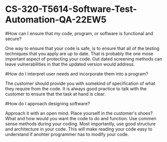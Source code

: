# CS-320-T5614-Software-Test-Automation-QA-22EW5
#How can I ensure that my code, program, or software is functional and secure?

One way to ensure that your code is safe, is to ensure that all of the testing techniques that you apply are up to date.  That is probably the one mose important aspect of protecting your code.  Out dated screening methods can leave vulnerabilities in that the updated version would address.

#How do I interpret user needs and incorporate them into a program?

The customer should provide you with somekind of specification of what they require from the code.  It is always good practice to talk with the customer to ensure that the task at hand is clear.

#How do I approach designing software?

Approach it with an open mind.  Place yourself in the customer's shoes?  What and how would you want the code to do and function.  Use commen sense methods during your coding.  Most importantly, use good structure and architecture in your code.  This will make reading your code easy to understand if anohter programmer has to modify your code.  


